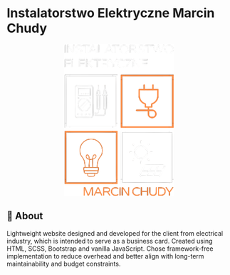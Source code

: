 # Instalatorstwo Elektryczne Marcin Chudy

<p align="center">
  <img src="./assets/images/logo-png.png" alt="Logo" />
</p>

## 👀 About

Lightweight website designed and developed for the client from electrical industry, which is intended to serve as a business card. Created using HTML, SCSS, Bootstrap and vanilla JavaScript. Chose framework-free implementation to reduce overhead and better align with long-term maintainability and budget constraints.
